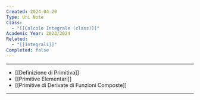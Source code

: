 ```yaml
---
Created: 2024-04-20
Type: Uni Note
Class:
  - "[[Calcolo Integrale (class)]]"
Academic Year: 2023/2024
Related:
  - "[[Integrali]]"
Completed: false
---
```

---

- [[Definizione di Primitiva]]
- [[Primitive Elementari]]
- [[Primitive di Derivate di Funzioni Composte]]

---
